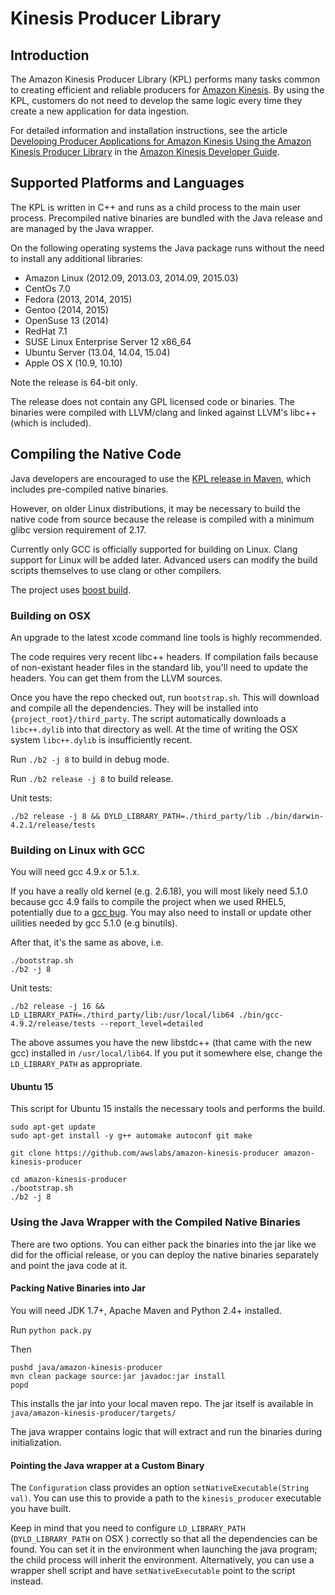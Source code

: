 # Kinesis Producer Library

## Introduction

The Amazon Kinesis Producer Library (KPL) performs many tasks common to creating efficient and reliable producers for [Amazon Kinesis][amazon-kinesis]. By using the KPL, customers do not need to develop the same logic every time they create a new application for data ingestion.

For detailed information and installation instructions, see the article [Developing Producer Applications for Amazon Kinesis Using the Amazon Kinesis Producer Library][amazon-kpl-docs] in the [Amazon Kinesis Developer Guide][kinesis-developer-guide].

## Supported Platforms and Languages

The KPL is written in C++ and runs as a child process to the main user process. Precompiled native binaries are bundled with the Java release and are managed by the Java wrapper.

On the following operating systems the Java package runs without the need to install any additional libraries:

+ Amazon Linux (2012.09, 2013.03, 2014.09, 2015.03)
+ CentOs 7.0
+ Fedora (2013, 2014, 2015)
+ Gentoo (2014, 2015)
+ OpenSuse 13 (2014)
+ RedHat 7.1
+ SUSE Linux Enterprise Server 12 x86_64
+ Ubuntu Server (13.04, 14.04, 15.04)
+ Apple OS X (10.9, 10.10)

Note the release is 64-bit only.

The release does not contain any GPL licensed code or binaries. The binaries were compiled with LLVM/clang and linked against LLVM's libc++ (which is included).

[kinesis-developer-guide]: http://docs.aws.amazon.com/kinesis/latest/dev/introduction.html
[amazon-kinesis]: http://aws.amazon.com/kinesis
[amazon-kpl-docs]: http://docs.aws.amazon.com/kinesis/latest/dev/developing-producers-with-kpl.html

## Compiling the Native Code

Java developers are encouraged to use the [KPL release in Maven](https://search.maven.org/#search%7Cga%7C1%7Camazon-kinesis-producer), which includes pre-compiled native binaries.

However, on older Linux distributions, it may be necessary to build the native code from source because the release is compiled with a minimum glibc version requirement of 2.17.

Currently only GCC is officially supported for building on Linux. Clang support for Linux will be added later. Advanced users can modify the build scripts themselves to use clang or other compilers.

The project uses [boost build](http://www.boost.org/build/).

### Building on OSX

An upgrade to the latest xcode command line tools is highly recommended.

The code requires very recent libc++ headers. If compilation fails because of non-existant header files in the standard lib, you'll need to update the headers. You can get them from the LLVM sources.

Once you have the repo checked out, run `bootstrap.sh`. This will download and compile all the dependencies. They will be installed into `{project_root}/third_party`. The script automatically downloads a `libc++.dylib` into that directory as well. At the time of writing the OSX system `libc++.dylib` is insufficiently recent.

Run `./b2 -j 8` to build in debug mode.

Run `./b2 release -j 8` to build release.

Unit tests:
```
./b2 release -j 8 && DYLD_LIBRARY_PATH=./third_party/lib ./bin/darwin-4.2.1/release/tests
```

### Building on Linux with GCC

You will need gcc 4.9.x or 5.1.x.

If you have a really old kernel (e.g. 2.6.18), you will most likely need 5.1.0 because gcc 4.9 fails to compile the project when we used RHEL5, potentially due to a [gcc bug](https://gcc.gnu.org/bugzilla/show_bug.cgi?id=65147). You may also need to install or update other uilities needed by gcc 5.1.0 (e.g binutils). 

After that, it's the same as above, i.e.

```
./bootstrap.sh
./b2 -j 8
```

Unit tests:

```
./b2 release -j 16 && LD_LIBRARY_PATH=./third_party/lib:/usr/local/lib64 ./bin/gcc-4.9.2/release/tests --report_level=detailed
```

The above assumes you have the new libstdc++ (that came with the new gcc) installed in `/usr/local/lib64`. If you put it somewhere else, change the `LD_LIBRARY_PATH` as appropriate.

#### Ubuntu 15

This script for Ubuntu 15 installs the necessary tools and performs the build.

```
sudo apt-get update
sudo apt-get install -y g++ automake autoconf git make

git clone https://github.com/awslabs/amazon-kinesis-producer amazon-kinesis-producer

cd amazon-kinesis-producer
./bootstrap.sh
./b2 -j 8
```

### Using the Java Wrapper with the Compiled Native Binaries

There are two options. You can either pack the binaries into the jar like we did for the official release, or you can deploy the native binaries separately and point the java code at it.

#### Packing Native Binaries into Jar

You will need JDK 1.7+, Apache Maven and Python 2.4+ installed.

Run `python pack.py`

Then

```
pushd java/amazon-kinesis-producer
mvn clean package source:jar javadoc:jar install
popd
```
This installs the jar into your local maven repo. The jar itself is available in `java/amazon-kinesis-producer/targets/`

The java wrapper contains logic that will extract and run the binaries during initialization.

#### Pointing the Java wrapper at a Custom Binary

The `Configuration` class provides an option `setNativeExecutable(String val)`. You can use this to provide a path to the `kinesis_producer` executable you have built.

Keep in mind that you need to configure `LD_LIBRARY_PATH` (`DYLD_LIBRARY_PATH` on OSX
) correctly so that all the dependencies can be found. You can set it in the environment when launching the java program; the child process will inherit the environment. Alternatively, you can use a wrapper shell script and have `setNativeExecutable` point to the script instead.

